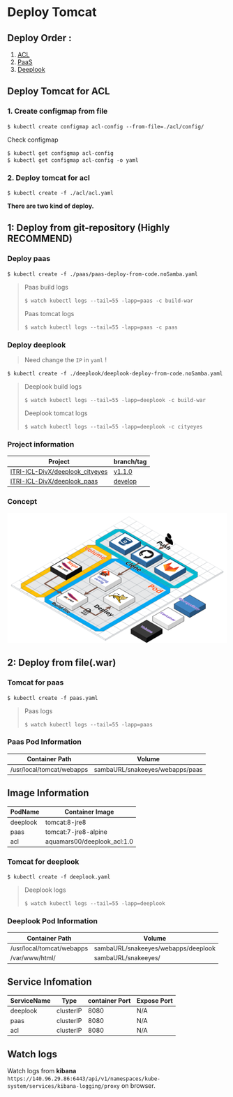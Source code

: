 # Deploy Tomcat

## **Deploy Order :**

1. [ACL](./README.md#deploy-tomcat-for-acl)
2. [PaaS](./README.md#deploy-paas)
3. [Deeplook](./README.md#deploy-deeplook)

## Deploy Tomcat for ACL

### 1. Create configmap from file

```shell
$ kubectl create configmap acl-config --from-file=./acl/config/
```

Check configmap

```shell
$ kubectl get configmap acl-config
$ kubectl get configmap acl-config -o yaml
```
### 2. Deploy tomcat for acl

```shell
$ kubectl create -f ./acl/acl.yaml
```

**There are two kind of deploy.**

## 1: Deploy from git-repository (Highly RECOMMEND)

### Deploy paas
```shell
$ kubectl create -f ./paas/paas-deploy-from-code.noSamba.yaml
```

> Paas build logs
>```shell
>$ watch kubectl logs --tail=55 -lapp=paas -c build-war
>```
> Paas tomcat logs
>```shell
>$ watch kubectl logs --tail=55 -lapp=paas -c paas
>```


### Deploy deeplook

> Need change the `IP` in `yaml` !

```shell
$ kubectl create -f ./deeplook/deeplook-deploy-from-code.noSamba.yaml
```

> Deeplook build logs
>```shell
>$ watch kubectl logs --tail=55 -lapp=deeplook -c build-war
>```
> Deeplook tomcat logs
>```shell
>$ watch kubectl logs --tail=55 -lapp=deeplook -c cityeyes
>```

### Project information

|Project|branch/tag|
|-|-|
|[ITRI-ICL-DivX/deeplook_cityeyes](https://github.com/ITRI-ICL-DivX/deeplook_cityeyes)|[v1.1.0](https://github.com/ITRI-ICL-DivX/deeplook_cityeyes/tree/v1.1.0)|
|[ITRI-ICL-DivX/deeplook_paas](https://github.com/ITRI-ICL-DivX/deeplook_paas)|[develop](https://github.com/ITRI-ICL-DivX/deeplook_paas/tree/develop)|

### Concept

![alt text](/Images/Deploy_from_code.png "Deploy From Code")

## 2: Deploy from file(.war)

### Tomcat for paas
```shell
$ kubectl create -f paas.yaml
```

>Paas logs
>```shell
>$ watch kubectl logs --tail=55 -lapp=paas 
>```

### Paas Pod Information
|Container Path|Volume|
|-|-|
|/usr/local/tomcat/webapps|sambaURL/snakeeyes/webapps/paas|

## Image Information
|PodName|Container Image|
|-|-|
|deeplook|tomcat:8-jre8|
|paas|tomcat:7-jre8-alpine|
|acl|aquamars00/deeplook_acl:1.0|

### Tomcat for deeplook
```shell
$ kubectl create -f deeplook.yaml
```

>Deeplook logs
>```shell
>$ watch kubectl logs --tail=55 -lapp=deeplook 
>```

### Deeplook Pod Information

|Container Path|Volume|
|-|-|
|/usr/local/tomcat/webapps|sambaURL/snakeeyes/webapps/deeplook|
|/var/www/html/|sambaURL/snakeeyes/|

## Service Infomation
|ServiceName|Type|container Port|Expose Port|
|-|-|-|-|
|deeplook|clusterIP|8080|N/A|
|paas|clusterIP|8080|N/A|
|acl|clusterIP|8080|N/A|

## Watch logs

Watch logs from **kibana**
`https://140.96.29.86:6443/api/v1/namespaces/kube-system/services/kibana-logging/proxy` on browser.